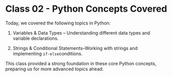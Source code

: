 # Class 02 - Python Concepts Covered  

Today, we covered the following topics in Python:  

1. Variables & Data Types – Understanding different data types and variable declarations.

2. Strings & Conditional Statements–Working with strings and implementing `if-else`conditions. 

This class provided a strong foundation in these core Python concepts, preparing us for more advanced topics ahead. 
